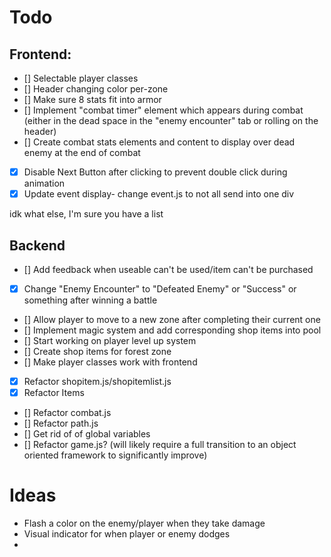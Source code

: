 
# Todo

## Frontend:
* [] Selectable player classes
* [] Header changing color per-zone
* [] Make sure 8 stats fit into armor
* [] Implement "combat timer" element which appears during combat (either in the dead space in the "enemy encounter" tab or rolling on the header)
* [] Create combat stats elements and content to display over dead enemy at the end of combat
* [x] Disable Next Button after clicking to prevent double click during animation
* [x] Update event display- change event.js to not all send into one div

idk what else, I'm sure you have a list

## Backend
* [] Add feedback when useable can't be used/item can't be purchased
* [x] Change "Enemy Encounter" to "Defeated Enemy" or "Success" or something after winning a battle
* [] Allow player to move to a new zone after completing their current one
* [] Implement magic system and add corresponding shop items into pool
* [] Start working on player level up system
* [] Create shop items for forest zone
* [] Make player classes work with frontend
* [x] Refactor shopitem.js/shopitemlist.js
* [x] Refactor Items
* [] Refactor combat.js
* [] Refactor path.js
* [] Get rid of of global variables
* [] Refactor game.js? (will likely require a full transition to an object oriented framework to significantly improve)



# Ideas
* Flash a color on the enemy/player when they take damage
* Visual indicator for when player or enemy dodges
* 

